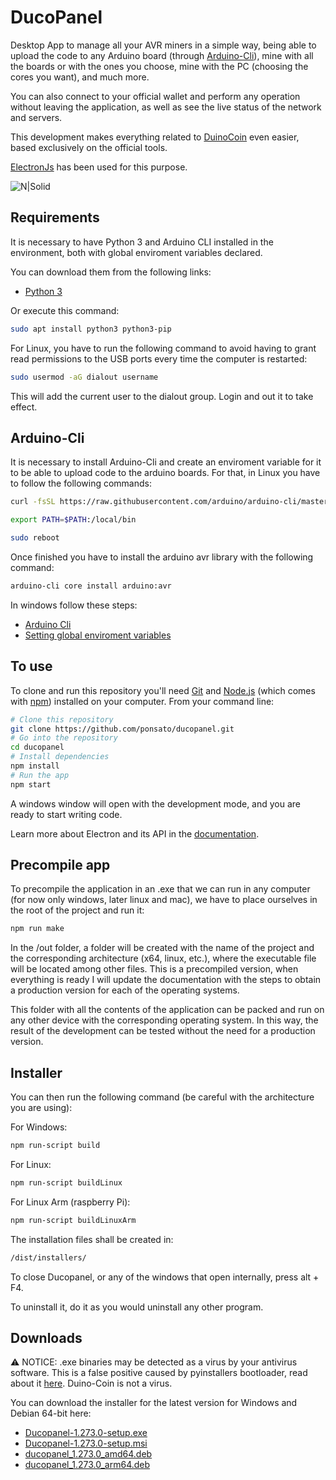 # DucoPanel

Desktop App to manage all your AVR miners in a simple way, being able to upload the code to any Arduino board (through [Arduino-Cli](https://arduino.github.io/arduino-cli/latest/installation/)), mine with all the boards or with the ones you choose, mine with the PC (choosing the cores you want), and much more.

You can also connect to your official wallet and perform any operation without leaving the application, as well as see the live status of the network and servers.

This development makes everything related to [DuinoCoin](https://duinocoin.com) even easier, based exclusively on the official tools.

[ElectronJs](https://www.electronjs.org) has been used for this purpose.

![N|Solid](https://media.discordapp.net/attachments/677615906322382862/866087597813792768/unknown.png?width=1249&height=670)

## Requirements

It is necessary to have Python 3 and Arduino CLI installed in the environment, both with global enviroment variables declared.

You can download them from the following links:
- [Python 3](https://www.python.org/downloads/)

Or execute this command:

```bash
sudo apt install python3 python3-pip
```

For Linux, you have to run the following command to avoid having to grant read permissions to the USB ports every time the computer is restarted:

```bash
sudo usermod -aG dialout username
```

This will add the current user to the dialout group. Login and out it to take effect.

## Arduino-Cli

It is necessary to install Arduino-Cli and create an enviroment variable for it to be able to upload code to the arduino boards. For that, in Linux you have to follow the following commands:

```bash
curl -fsSL https://raw.githubusercontent.com/arduino/arduino-cli/master/install.sh | BINDIR=~/local/bin sh

export PATH=$PATH:/local/bin

sudo reboot
```

Once finished you have to install the arduino avr library with the following command:

```bash
arduino-cli core install arduino:avr
```

In windows follow these steps:

- [Arduino Cli](https://arduino.github.io/arduino-cli/latest/installation/)
- [Setting global enviroment variables](https://support.shotgunsoftware.com/hc/en-us/articles/114094235653-Setting-global-environment-variables-on-Windows)


## To use

To clone and run this repository you'll need [Git](https://git-scm.com) and [Node.js](https://nodejs.org/en/download/) (which comes with [npm](http://npmjs.com)) installed on your computer. From your command line:

```bash
# Clone this repository
git clone https://github.com/ponsato/ducopanel.git
# Go into the repository
cd ducopanel
# Install dependencies
npm install
# Run the app
npm start
```
A windows window will open with the development mode, and you are ready to start writing code.

Learn more about Electron and its API in the [documentation](http://electron.atom.io/docs/).

## Precompile app

To precompile the application in an .exe that we can run in any computer (for now only windows, later linux and mac), we have to place ourselves in the root of the project and run it:
```bash
npm run make
```
In the /out folder, a folder will be created with the name of the project and the corresponding architecture (x64, linux, etc.), where the executable file will be located among other files. This is a precompiled version, when everything is ready I will update the documentation with the steps to obtain a production version for each of the operating systems.

This folder with all the contents of the application can be packed and run on any other device with the corresponding operating system. In this way, the result of the development can be tested without the need for a production version.

## Installer

You can then run the following command (be careful with the architecture you are using):

For Windows:

```bash
npm run-script build
```

For Linux:

```bash
npm run-script buildLinux
```

For Linux Arm (raspberry Pi):

```bash
npm run-script buildLinuxArm
```

The installation files shall be created in:
```bash
/dist/installers/
```

To close Ducopanel, or any of the windows that open internally, press alt + F4.

To uninstall it, do it as you would uninstall any other program.

## Downloads

⚠️ NOTICE: .exe binaries may be detected as a virus by your antivirus software. This is a false positive caused by pyinstallers bootloader, read about it [here](https://stackoverflow.com/questions/43777106/program-made-with-pyinstaller-now-seen-as-a-trojan-horse-by-avg). Duino-Coin is not a virus.

You can download the installer for the latest version for Windows and Debian 64-bit here:

- [Ducopanel-1.273.0-setup.exe](https://github.com/ponsato/ducopanel/releases/download/1.273.0/Ducopanel-1.273.0-setup.exe)
- [Ducopanel-1.273.0-setup.msi](https://github.com/ponsato/ducopanel/releases/download/1.273.0/Ducopanel-1.273.0-setup.msi)
- [ducopanel_1.273.0_amd64.deb](https://github.com/ponsato/ducopanel/releases/download/1.273.0/ducopanel_1.273.0_amd64.deb)
- [ducopanel_1.273.0_arm64.deb](https://github.com/ponsato/ducopanel/releases/download/1.273.0/ducopanel_1.273.0_arm64.deb)
